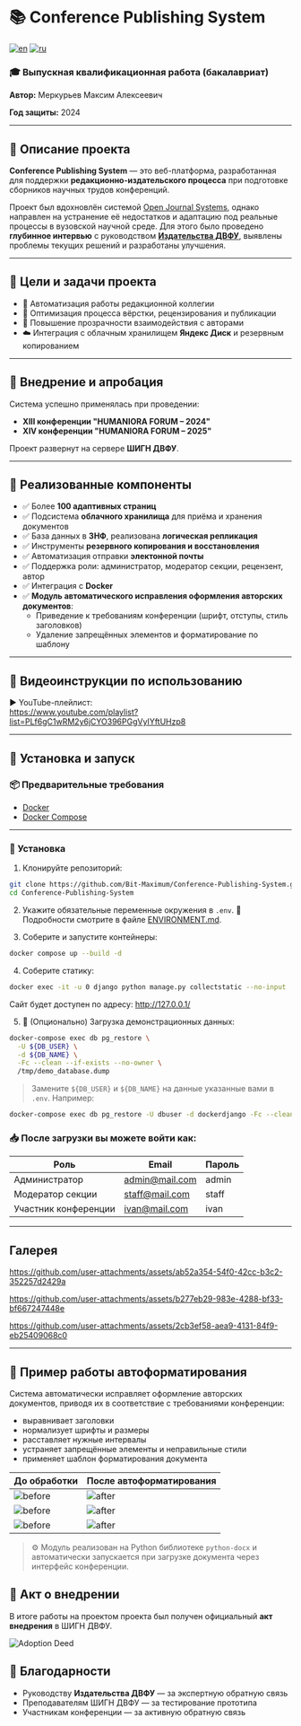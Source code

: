 # 📚 Conference Publishing System

[![en](https://img.shields.io/badge/lang-en-red.svg)](https://github.com/Bit-Maximum/Conference-Publishing-System/blob/main/README.md)
[![ru](https://img.shields.io/badge/lang-ru-blue.svg)](https://github.com/Bit-Maximum/Conference-Publishing-System/blob/main/translation/README.ru.md)

### 🎓 **Выпускная квалификационная работа (бакалавриат)**  
**Автор:** Меркурьев Максим Алексеевич

**Год защиты:** 2024

---

## 🧩 Описание проекта

**Conference Publishing System** — это веб-платформа, разработанная для поддержки **редакционно-издательского процесса** при подготовке сборников научных трудов конференций.

Проект был вдохновлён системой [Open Journal Systems](https://pkp.sfu.ca/software/ojs/), однако направлен на устранение её недостатков и адаптацию под реальные процессы в вузовской научной среде. Для этого было проведено **глубинное интервью** с руководством **[Издательства ДВФУ](https://www.dvfu.ru/science/publishing-activities/)**, выявлены проблемы текущих решений и разработаны улучшения.

---

## 🎯 Цели и задачи проекта

- 📑 Автоматизация работы редакционной коллегии
- 🧠 Оптимизация процесса вёрстки, рецензирования и публикации
- 🔁 Повышение прозрачности взаимодействия с авторами
- ☁️ Интеграция с облачным хранилищем **Яндекс Диск** и резервным копированием

---

## 🧪 Внедрение и апробация

Система успешно применялась при проведении:
- **XIII конференции "HUMANIORA FORUM – 2024"**
- **XIV конференции "HUMANIORA FORUM – 2025"**

Проект развернут на сервере **ШИГН ДВФУ**.

---

## 🧰 Реализованные компоненты

- ✅ Более **100 адаптивных страниц**
- ✅ Подсистема **облачного хранилища** для приёма и хранения документов
- ✅ База данных в **3НФ**, реализована **логическая репликация**
- ✅ Инструменты **резервного копирования и восстановления**
- ✅ Автоматизация отправки **электонной почты**
- ✅ Поддержка роли: администратор, модератор секции, рецензент, автор
- ✅ Интеграция с **Docker**
- ✅ **Модуль автоматического исправления оформления авторских документов**:
  - Приведение к требованиям конференции (шрифт, отступы, стиль заголовков)
  - Удаление запрещённых элементов и форматирование по шаблону

---

## 🎥 Видеоинструкции по использованию

▶️ YouTube-плейлист:  
https://www.youtube.com/playlist?list=PLf6gC1wRM2y6jCYO396PGgVyIYftUHzp8

---

## 🚀 Установка и запуск

### 📦 Предварительные требования

- [Docker](https://docs.docker.com/get-docker/)
- [Docker Compose](https://docs.docker.com/compose/install/)

---

### 🔧 Установка

1. Клонируйте репозиторий:

```bash
git clone https://github.com/Bit-Maximum/Conference-Publishing-System.git
cd Conference-Publishing-System
```

2. Укажите обязательные переменные окружения в `.env`. 
    📄 Подробности смотрите в файле [ENVIRONMENT.md](ENVIRONMENT.ru.md).

3. Соберите и запустите контейнеры:
```bash
docker compose up --build -d 
```

4. Соберите статику:
```bash
docker exec -it -u 0 django python manage.py collectstatic --no-input 
```

Сайт будет доступен по адресу: http://127.0.0.1/

5. 🧪 (Опционально) Загрузка демонстрационных данных:
```bash
docker-compose exec db pg_restore \
  -U ${DB_USER} \
  -d ${DB_NAME} \
  -Fc --clean --if-exists --no-owner \
  /tmp/demo_database.dump
```
> Замените `${DB_USER}` и `${DB_NAME}` на данные указанные вами в `.env`. Например:
```bash
docker-compose exec db pg_restore -U dbuser -d dockerdjango -Fc --clean --if-exists --no-owner /tmp/demo_database.dump 
```

### 📥 После загрузки вы можете войти как:
| Роль                 | Email                                   | Пароль |
| -------------------- | --------------------------------------- | ------ |
| Администратор        | [admin@mail.com](mailto:admin@mail.com) | admin  |
| Модератор секции     | [staff@mail.com](mailto:staff@mail.com) | staff  |
| Участник конференции | [ivan@mail.com](mailto:ivan@mail.com)   | ivan   |

---

## Галерея

https://github.com/user-attachments/assets/ab52a354-54f0-42cc-b3c2-352257d2429a

https://github.com/user-attachments/assets/b277eb29-983e-4288-bf33-bf667247448e

https://github.com/user-attachments/assets/2cb3ef58-aea9-4131-84f9-eb25409068c0

---

## 📄 Пример работы автоформатирования
Система автоматически исправляет оформление авторских документов, приводя их в соответствие с требованиями конференции:
* выравнивает заголовки
* нормализует шрифты и размеры
* расставляет нужные интервалы
* устраняет запрещённые элементы и неправильные стили
* применяет шаблон форматирования документа

| До обработки                  | После автоформатирования    |
|-------------------------------|-----------------------------|
| ![before](media/before_1.png) | ![after](media/after_1.png) |
| ![before](media/before_2.png)  | ![after](media/after_2.png) |
| ![before](media/before_1.png)  | ![after](media/after_3.png) |

> ⚙️ Модуль реализован на Python библиотеке `python-docx` и автоматически запускается при загрузке документа через интерфейс конференции.

## 📎 Акт о внедрении
В итоге работы на проектом проекта был получен официальный **акт внедрения** в ШИГН ДВФУ.

![Adoption Deed](media/adoption.png)

## 🤝 Благодарности
- Руководству **Издательства ДВФУ** — за экспертную обратную связь
- Преподавателям ШИГН ДВФУ — за тестирование прототипа
- Участникам конференции — за активную обратную связь
